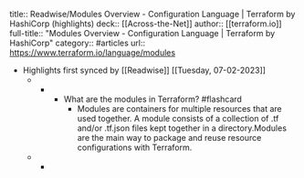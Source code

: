 title:: Readwise/Modules Overview - Configuration Language | Terraform by HashiCorp (highlights)
deck:: [[Across-the-Net]]
author:: [[terraform.io]]
full-title:: "Modules Overview - Configuration Language | Terraform by HashiCorp"
category:: #articles
url:: https://www.terraform.io/language/modules

- Highlights first synced by [[Readwise]] [[Tuesday, 07-02-2023]]
	- -
		- What are the modules in Terraform? #flashcard
			- Modules are containers for multiple resources that are used together. A module
			  consists of a collection of .tf and/or .tf.json files kept together in a
			  directory.Modules are the main way to package and reuse resource configurations with
			  Terraform.
	- -